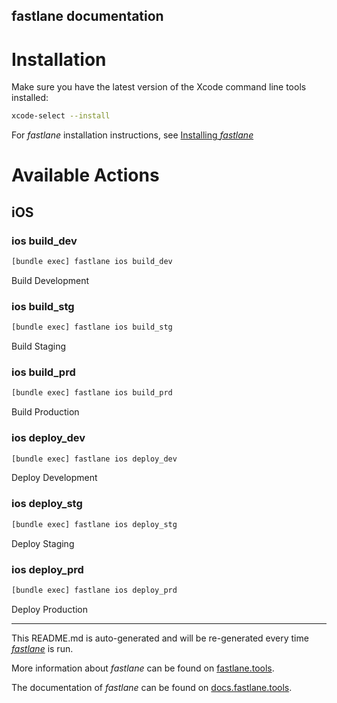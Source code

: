 fastlane documentation
----

# Installation

Make sure you have the latest version of the Xcode command line tools installed:

```sh
xcode-select --install
```

For _fastlane_ installation instructions, see [Installing _fastlane_](https://docs.fastlane.tools/#installing-fastlane)

# Available Actions

## iOS

### ios build_dev

```sh
[bundle exec] fastlane ios build_dev
```

Build Development

### ios build_stg

```sh
[bundle exec] fastlane ios build_stg
```

Build Staging

### ios build_prd

```sh
[bundle exec] fastlane ios build_prd
```

Build Production

### ios deploy_dev

```sh
[bundle exec] fastlane ios deploy_dev
```

Deploy Development

### ios deploy_stg

```sh
[bundle exec] fastlane ios deploy_stg
```

Deploy Staging

### ios deploy_prd

```sh
[bundle exec] fastlane ios deploy_prd
```

Deploy Production

----

This README.md is auto-generated and will be re-generated every time [_fastlane_](https://fastlane.tools) is run.

More information about _fastlane_ can be found on [fastlane.tools](https://fastlane.tools).

The documentation of _fastlane_ can be found on [docs.fastlane.tools](https://docs.fastlane.tools).
